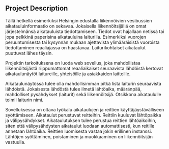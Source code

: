 ## Project Description
Tällä hetkellä esimerkiksi Helsingin edustalla liikennöivien vesibussien aikatauluinformaatio on sekavaa. Jokaisella liikennöitsijällä on omat järjestelmänsä aikatauluista tiedottamiseen. Tiedot ovat hajallaan netissä tai jopa pelkkinä paperisina aikatauluina laiturilla. Esimerkiksi vuorojen peruuntumisesta tai kysynnän mukaan ajettavista ylimääräisistä vuoroista tiedottaminen reaaliajassa on haastavaa. Laiturikohtaiset aikataulut puuttuvat lähes täysin.

Projektin tarkoituksena on luoda web sovellus, joka mahdollistaa liikennöitsijästä riippumattomat reaaliaikaiset seuraavista lähdöistä kertovat aikataulunäytöt laitureille, yhteisöille ja asiakkaiden laitteille.

Aikataulunäytössä tulee olla mahdollisimman pitkä lista laiturin seuraavista lähdöistä. Jokaisesta lähdöstä tulee ilmetä lähtöaika, määränpää, mahdolliset pysähdykset (laiturit) sekä liikennöitsijä. Otsikkona aikataululle toimii laiturin nimi.

Sovelluksessa on oltava työkalu aikataulujen ja reittien käyttäjäystävälliseen syöttämiseen. Aikataulut perustuvat reitteihin. Reittiin kuuluvat lähtöpaikka ja välipysähdykset. Aikataulutuksen tulee perustua reittien lähtöaikoihin, siten että välipysähdysten aikataulut luodaan automattisesti, kun reitille annetaan lähtöaika. Reittien luomisesta vastaa jokin erillinen instanssi. Lähtöjen syöttäminen, poistaminen ja muokkaaminen on liikennöitsijän vastuulla.
